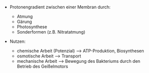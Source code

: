- Protonengradient zwischen einer Membran durch:
	- Atmung
	- Gärung
	- Photosynthese
	- Sonderformen (z.B. Nitratatmung)


- Nutzen:
	- chemische Arbeit (Potenzial) --> ATP-Produktion, Biosynthesen
	- osmotische Arbeit --> Transport 
	- mechanische Arbeit --> Bewegung des Bakteriums durch den Betrieb des Geißelmotors